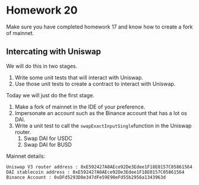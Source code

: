 # Homework 20

Make sure you have completed homework 17 and know how to create a fork of 
mainnet.

## Intercating with Uniswap

We will do this in two stages.

1. Write some unit tests that will interact with Uniswap.
2. Use those unit tests to create a contract to interact with Uniswap.

Today we will just do the first stage.

1. Make a fork of mainnet in the IDE of your preference.
2. Impersonate an account such as the Binance account that has a lot os DAI.
3. Write a unit test to call the ```swapExactInputSingle```function in the 
Uniswap router.
    1. Swap DAI for USDC
    2. Swap DAI for BUSD

Mainnet details:

```
Uniswap V3 router address : 0xE592427A0AEce92De3Edee1F18E0157C05861564
DAI stablecoin address : 0xE592427A0AEce92De3Edee1F18E0157C05861564
Binance Account : 0xDFd5293D8e347dFe59E90eFd55b2956a1343963d
```